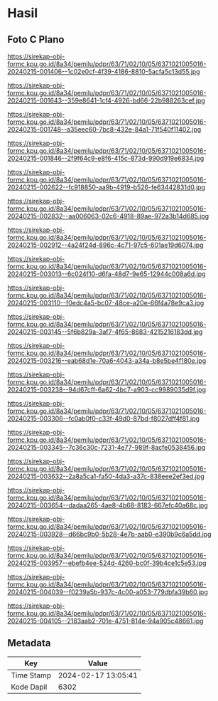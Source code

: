 # Hasil

## Foto C Plano

https://sirekap-obj-formc.kpu.go.id/8a34/pemilu/pdpr/63/71/02/10/05/6371021005016-20240215-001406--1c02e0cf-4f39-4186-8810-5acfa5c13d55.jpg

https://sirekap-obj-formc.kpu.go.id/8a34/pemilu/pdpr/63/71/02/10/05/6371021005016-20240215-001643--359e8641-1cf4-4926-bd66-22b988263cef.jpg

https://sirekap-obj-formc.kpu.go.id/8a34/pemilu/pdpr/63/71/02/10/05/6371021005016-20240215-001748--a35eec60-7bc8-432e-84a1-71f540f11402.jpg

https://sirekap-obj-formc.kpu.go.id/8a34/pemilu/pdpr/63/71/02/10/05/6371021005016-20240215-001846--2f9f64c9-e8f6-415c-873d-990d919e6834.jpg

https://sirekap-obj-formc.kpu.go.id/8a34/pemilu/pdpr/63/71/02/10/05/6371021005016-20240215-002622--fc918850-aa9b-4919-b526-fe63442831d0.jpg

https://sirekap-obj-formc.kpu.go.id/8a34/pemilu/pdpr/63/71/02/10/05/6371021005016-20240215-002832--aa006063-02c6-4918-89ae-972a3b14d685.jpg

https://sirekap-obj-formc.kpu.go.id/8a34/pemilu/pdpr/63/71/02/10/05/6371021005016-20240215-002912--4a24f24d-896c-4c71-97c5-601ae19d6074.jpg

https://sirekap-obj-formc.kpu.go.id/8a34/pemilu/pdpr/63/71/02/10/05/6371021005016-20240215-003013--6c024f10-d6fa-48d7-9e65-12944c008a6d.jpg

https://sirekap-obj-formc.kpu.go.id/8a34/pemilu/pdpr/63/71/02/10/05/6371021005016-20240215-003110--f0edc4a5-bc07-48ce-a20e-66f4a78e9ca3.jpg

https://sirekap-obj-formc.kpu.go.id/8a34/pemilu/pdpr/63/71/02/10/05/6371021005016-20240215-003145--5f6b829a-3af7-4f65-8683-4215216183dd.jpg

https://sirekap-obj-formc.kpu.go.id/8a34/pemilu/pdpr/63/71/02/10/05/6371021005016-20240215-003216--eab68d1e-70a6-4043-a34a-b8e5be4f180e.jpg

https://sirekap-obj-formc.kpu.go.id/8a34/pemilu/pdpr/63/71/02/10/05/6371021005016-20240215-003238--94d67cff-6a62-4bc7-a903-cc9989035d9f.jpg

https://sirekap-obj-formc.kpu.go.id/8a34/pemilu/pdpr/63/71/02/10/05/6371021005016-20240215-003306--fc0ab0f0-c33f-49d0-87bd-f8027dff4f81.jpg

https://sirekap-obj-formc.kpu.go.id/8a34/pemilu/pdpr/63/71/02/10/05/6371021005016-20240215-003345--7c36c30c-7231-4e77-989f-8acfe0538456.jpg

https://sirekap-obj-formc.kpu.go.id/8a34/pemilu/pdpr/63/71/02/10/05/6371021005016-20240215-003632--2a8a5ca1-fa50-4da3-a37c-838eee2ef3ed.jpg

https://sirekap-obj-formc.kpu.go.id/8a34/pemilu/pdpr/63/71/02/10/05/6371021005016-20240215-003654--dadaa265-4ae8-4b68-8183-667efc40a68c.jpg

https://sirekap-obj-formc.kpu.go.id/8a34/pemilu/pdpr/63/71/02/10/05/6371021005016-20240215-003928--d66bc9b0-5b28-4e7b-aab0-e390b9c6a5dd.jpg

https://sirekap-obj-formc.kpu.go.id/8a34/pemilu/pdpr/63/71/02/10/05/6371021005016-20240215-003957--ebefb4ee-524d-4260-bc0f-39b4ce1c5e53.jpg

https://sirekap-obj-formc.kpu.go.id/8a34/pemilu/pdpr/63/71/02/10/05/6371021005016-20240215-004039--f0239a5b-937c-4c00-a053-779dbfa39b60.jpg

https://sirekap-obj-formc.kpu.go.id/8a34/pemilu/pdpr/63/71/02/10/05/6371021005016-20240215-004105--2183aab2-701e-4751-814e-94a905c48661.jpg


## Metadata

| Key        | Value               |
| ---------- | ------------------- |
| Time Stamp | 2024-02-17 13:05:41 |
| Kode Dapil | 6302                |



